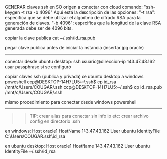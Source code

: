 

GENERAR claves ssh en SO origen a conectar con cloud
comando: "ssh-keygen -t rsa -b 4096"
Aquí está la descripción de las opciones:
"-t rsa": especifica que se debe utilizar el algoritmo de cifrado RSA para la generación de claves.
"-b 4096": especifica que la longitud de la clave RSA generada debe ser de 4096 bits.

copiar la clave publica
cat ~/.ssh/id_rsa.pub

pegar clave publica antes de iniciar la instancia
(insertar jpg oracle)

_______________________
conectar desde ubuntu desktop:
ssh usuario@direccion-ip
143.47.43.162
usar passphrase si se configuró

copiar claves ssh (publica y privada) de ubuntu desktop a windows poweshell
ccp@DESKTOP-14H7LU5:~/.ssh$ cp id_rsa /mnt/c/Users/COUGAR/.ssh
ccp@DESKTOP-14H7LU5:~/.ssh$ cp id_rsa.pub /mnt/c/Users/COUGAR/.ssh

mismo procedimiento para conectar desde windows powershell

_____________________
>> TIP: crear alias para conectar sin info ip etc:
crear archivo config en directorio .ssh

en windows:
Host oracle1
  HostName 143.47.43.162
  User ubuntu
  IdentityFile C:\Users\COUGAR\.ssh\id_rsa
  
en ubuntu desktop:
Host oracle1
  HostName 143.47.43.162
  User ubuntu
  IdentityFile ~/.ssh/id_rsa

